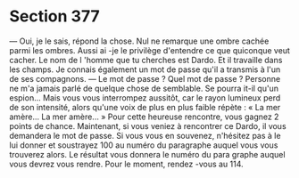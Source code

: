 # Section 377

— Oui, je le sais, répond la chose. Nul ne remarque une ombre
cachée parmi les ombres. Aussi ai -je le privilège d'entendre ce
que quiconque veut cacher. Le nom de l 'homme que tu cherches
est Dardo. Et il travaille dans les champs. Je connais également
un mot de passe qu'il a transmis à l'un de ses compagnons.
— Le mot de passe ? Quel mot de passe ? Personne ne m'a jamais
parlé de quelque chose de semblable. Se pourra it-il qu'un
espion...
Mais vous vous interrompez aussitôt, car le rayon lumineux perd
de son intensité, alors qu'une voix de plus en plus faible répète :
« La mer amère... La mer amère... » Pour cette heureuse
rencontre, vous gagnez 2 points de  chance.  Maintenant, si vous
veniez à rencontrer ce Dardo, il vous demandera le mot de passe.
Si vous vous en souvenez, n'hésitez pas à le lui donner et
soustrayez 100 au numéro du paragraphe auquel vous vous
trouverez alors. Le résultat vous donnera le numéro du
para graphe  auquel vous devrez vous rendre. Pour le moment,
rendez -vous au 114.